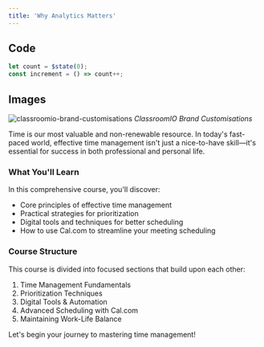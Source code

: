 ```yaml
---
title: 'Why Analytics Matters'
---
```


<script>
  let count = $state(0);
  const increment = () => count++;
</script>


## Code

```ts
let count = $state(0);
const increment = () => count++;
```

## Images

![classroomio-brand-customisations](https://assets.cdn.clsrio.com/blog/brand-customisations.png)
_ClassroomIO Brand Customisations_

Time is our most valuable and non-renewable resource. In today's fast-paced world, effective time management isn't just a nice-to-have skill—it's essential for success in both professional and personal life.

### What You'll Learn

In this comprehensive course, you'll discover:

- Core principles of effective time management
- Practical strategies for prioritization
- Digital tools and techniques for better scheduling
- How to use Cal.com to streamline your meeting scheduling

### Course Structure

This course is divided into focused sections that build upon each other:

1. Time Management Fundamentals
2. Prioritization Techniques
3. Digital Tools & Automation
4. Advanced Scheduling with Cal.com
5. Maintaining Work-Life Balance

Let's begin your journey to mastering time management!

